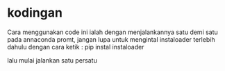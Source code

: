 # kodingan
Cara menggunakan code ini ialah dengan menjalankannya satu demi satu pada annaconda promt, jangan lupa untuk mengintal instaloader terlebih dahulu dengan cara ketik :
pip instal instaloader

lalu mulai jalankan satu persatu

